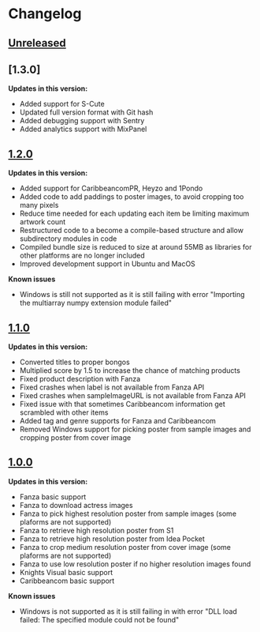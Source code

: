 # Changelog

## [Unreleased]

## [1.3.0]

**Updates in this version:**
- Added support for S-Cute
- Updated full version format with Git hash
- Added debugging support with Sentry
- Added analytics support with MixPanel

## [1.2.0]

**Updates in this version:**
- Added support for CaribbeancomPR, Heyzo and 1Pondo
- Added code to add paddings to poster images, to avoid cropping too many pixels
- Reduce time needed for each updating each item be limiting maximum artwork count
- Restructured code to a become a compile-based structure and allow subdirectory modules in code
- Compiled bundle size is reduced to size at around 55MB as libraries for other platforms are no longer included
- Improved development support in Ubuntu and MacOS

**Known issues**
- Windows is still not supported as it is still failing with error "Importing the multiarray numpy extension module failed"

## [1.1.0]

**Updates in this version:**
- Converted titles to proper bongos
- Multiplied score by 1.5 to increase the chance of matching products
- Fixed product description with Fanza
- Fixed crashes when label is not available from Fanza API
- Fixed crashes when sampleImageURL is not available from Fanza API
- Fixed issue with that sometimes Caribbeancom information get scrambled with other items
- Added tag and genre supports for Fanza and Caribbeancom
- Removed Windows support for picking poster from sample images and cropping poster from cover image

## [1.0.0]

**Updates in this version:**
- Fanza basic support
- Fanza to download actress images
- Fanza to pick highest resolution poster from sample images (some plaforms are not supported)
- Fanza to retrieve high resolution poster from S1
- Fanza to retrieve high resolution poster from Idea Pocket
- Fanza to crop medium resolution poster from cover image (some plaforms are not supported)
- Fanza to use low resolution poster if no higher resolution images found
- Knights Visual basic support
- Caribbeancom basic support

**Known issues**
- Windows is not supported as it is still failing in with error "DLL load failed: The specified module could not be found"

[Unreleased]: https://github.com/nickwph/JavPlexAgent.bundle/compare/v1.3.0...HEAD
[1.2.0]: https://github.com/nickwph/JavPlexAgent.bundle/releases/tag/v1.3.0
[1.2.0]: https://github.com/nickwph/JavPlexAgent.bundle/releases/tag/v1.2.0
[1.1.0]: https://github.com/nickwph/JavPlexAgent.bundle/releases/tag/v1.1.0
[1.0.0]: https://github.com/nickwph/JavPlexAgent.bundle/releases/tag/v1.0.0